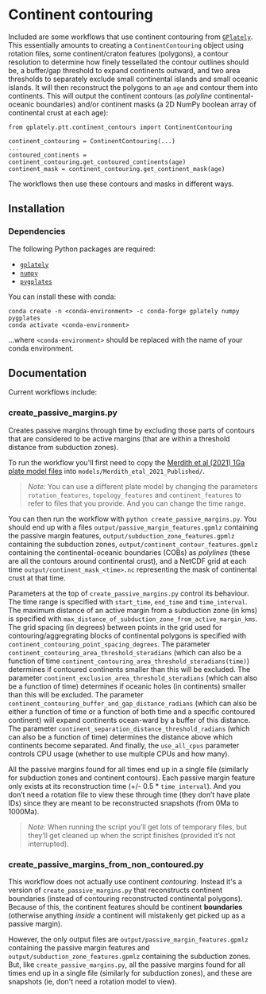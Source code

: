 # Continent contouring

Included are some workflows that use continent contouring from [`GPlately`](https://github.com/GPlates/gplately). This essentially amounts to creating a `ContinentContouring` object using rotation files, some continent/craton features (polygons), a contour resolution to determine how finely tessellated the contour outlines should be, a buffer/gap threshold to expand continents outward, and two area thresholds to separately exclude small continental islands and small oceanic islands. It will then reconstruct the polygons to an `age` and contour them into continents. This will output the continent contours (as *polyline* continental-oceanic boundaries) and/or continent masks (a 2D NumPy boolean array of continental crust at each age):

```
from gplately.ptt.continent_contours import ContinentContouring

continent_contouring = ContinentContouring(...)
...
contoured_continents = continent_contouring.get_contoured_continents(age)
continent_mask = continent_contouring.get_continent_mask(age)
```

The workflows then use these contours and masks in different ways.

## Installation

### Dependencies

The following Python packages are required:

- [`gplately`](https://github.com/GPlates/gplately)
- [`numpy`](http://numpy.org)
- [`pygplates`](http://gplates.org/docs/pygplates/pygplates_getting_started.html#installation)

You can install these with conda:

```
conda create -n <conda-environment> -c conda-forge gplately numpy pygplates
conda activate <conda-environment>
```

...where `<conda-environment>` should be replaced with the name of your conda environment.

## Documentation

Current workflows include:

### create_passive_margins.py

Creates passive margins through time by excluding those parts of contours that are considered to be active margins (that are within a threshold distance from subduction zones).

To run the workflow you'll first need to copy the [Merdith et al (2021) 1Ga plate model files](https://www.earthbyte.org/webdav/ftp/Data_Collections/Merdith_etal_2021_ESR/SM2-Merdith_et_al_1_Ga_reconstruction_v1.1.zip) into `models/Merdith_etal_2021_Published/`.

> _Note:_ You can use a different plate model by changing the parameters `rotation_features`, `topology_features` and `continent_features` to refer to files that you provide. And you can change the time range.

You can then run the workflow with `python create_passive_margins.py`. You should end up with a files `output/passive_margin_features.gpmlz` containing the passive margin features, `output/subduction_zone_features.gpmlz` containing the subduction zones, `output/continent_contour_features.gpmlz` containing the continental-oceanic boundaries (COBs) as *polylines* (these are all the contours around continental crust), and a NetCDF grid at each time `output/continent_mask_<time>.nc` representing the mask of continental crust at that time.

Parameters at the top of `create_passive_margins.py` control its behaviour. The time range is specified with `start_time`, `end_time` and `time_interval`. The maximum distance of an active margin from a subduction zone (in kms) is specified with `max_distance_of_subduction_zone_from_active_margin_kms`. The grid spacing (in degrees) between points in the grid used for contouring/aggregrating blocks of continental polygons is specified with `continent_contouring_point_spacing_degrees`. The parameter `continent_contouring_area_threshold_steradians` (which can also be a function of time `continent_contouring_area_threshold_steradians(time)`) determines if contoured continents smaller than this will be excluded. The parameter `continent_exclusion_area_threshold_steradians` (which can also be a function of time) determines if oceanic holes (in continents) smaller than this will be excluded. The parameter `continent_contouring_buffer_and_gap_distance_radians` (which can also be either a function of time or a function of both time and a specific contoured continent) will expand continents ocean-ward by a buffer of this distance. The parameter `continent_separation_distance_threshold_radians` (which can also be a function of time) determines the distance above which continents become separated. And finally, the `use_all_cpus` parameter controls CPU usage (whether to use multiple CPUs and how many).

All the passive margins found for all times end up in a single file (similarly for subduction zones and continent contours). Each passive margin feature only exists at its reconstruction time (+/- 0.5 * `time_interval`). And you don’t need a rotation file to view these through time (they don’t have plate IDs) since they are meant to be reconstructed snapshots (from 0Ma to 1000Ma).

> _Note:_ When running the script you’ll get lots of temporary files, but they’ll get cleaned up when the script finishes (provided it’s not interrupted).

### create_passive_margins_from_non_contoured.py

This workflow does not actually use continent *contouring*. Instead it's a version of `create_passive_margins.py` that reconstructs continent boundaries (instead of contouring reconstructed continental polygons). Because of this, the continent features should be continent **boundaries** (otherwise anything *inside* a continent will mistakenly get picked up as a passive margin).

However, the only output files are `output/passive_margin_features.gpmlz` containing the passive margin features and `output/subduction_zone_features.gpmlz` containing the subduction zones. But, like `create_passive_margins.py`, all the passive margins found for all times end up in a single file (similarly for subduction zones), and these are snapshots (ie, don't need a rotation model to view).
